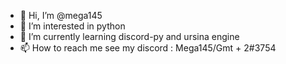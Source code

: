 - 👋 Hi, I’m @mega145
- 👀 I’m interested in python
- 🌱 I’m currently learning discord-py and ursina engine
- 📫 How to reach me see my discord : Mega145/Gmt + 2#3754

<!-- - 💞️ I’m looking to collaborate on ... --!>
